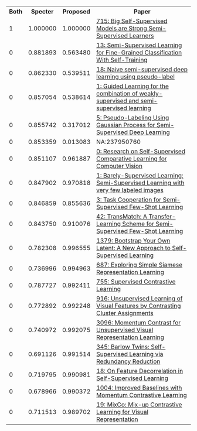 <html><table><tr>
<th>Both</th>
<th>Specter</th>
<th>Proposed</th>
<th>Paper</th>
</tr>
<tr>
<td>1</td>
<td>1.000000</td>
<td>1.000000</td>
<td><a href="https://www.semanticscholar.org/paper/3e7f5f4382ac6f9c4fef6197dd21abf74456acd1">715: Big Self-Supervised Models are Strong Semi-Supervised Learners</a></td>
</tr>
<tr>
<td>0</td>
<td>0.881893</td>
<td>0.563480</td>
<td><a href="https://www.semanticscholar.org/paper/450149acf23636e5b006caec9e6a3cdb0facf802">13: Semi-Supervised Learning for Fine-Grained Classification With Self-Training</a></td>
</tr>
<tr>
<td>0</td>
<td>0.862330</td>
<td>0.539511</td>
<td><a href="https://www.semanticscholar.org/paper/c33f90022b9318206264870967a4419d414e00a3">18: Naive semi-supervised deep learning using pseudo-label</a></td>
</tr>
<tr>
<td>0</td>
<td>0.857054</td>
<td>0.538614</td>
<td><a href="https://www.semanticscholar.org/paper/a594fcad159544b4096f6b960d0ba92d5e4399c8">1: Guided Learning for the combination of weakly-supervised and semi-supervised learning</a></td>
</tr>
<tr>
<td>0</td>
<td>0.855742</td>
<td>0.317012</td>
<td><a href="https://www.semanticscholar.org/paper/521aa8dcd66428b07728b91722cc8f2b5a73944b">5: Pseudo-Labeling Using Gaussian Process for Semi-Supervised Deep Learning</a></td>
</tr>
<tr>
<td>0</td>
<td>0.853359</td>
<td>0.013083</td>
<td>NA:237950760</td>
</tr>
<tr>
<td>0</td>
<td>0.851107</td>
<td>0.961887</td>
<td><a href="https://www.semanticscholar.org/paper/0adfcedb76db0f30208fac406c1000c79f3dd06c">0: Research on Self-Supervised Comparative Learning for Computer Vision</a></td>
</tr>
<tr>
<td>0</td>
<td>0.847902</td>
<td>0.970818</td>
<td><a href="https://www.semanticscholar.org/paper/2bd5c2840ee9d499137895197b93cef129c22b60">1: Barely-Supervised Learning: Semi-Supervised Learning with very few labeled images</a></td>
</tr>
<tr>
<td>0</td>
<td>0.846859</td>
<td>0.855636</td>
<td><a href="https://www.semanticscholar.org/paper/ffa89c1bc4c853f87f84ceb6c354c64ead20b688">3: Task Cooperation for Semi-Supervised Few-Shot Learning</a></td>
</tr>
<tr>
<td>0</td>
<td>0.843750</td>
<td>0.910076</td>
<td><a href="https://www.semanticscholar.org/paper/ee307fd6f74e47935af224af61a76903f9a0c887">42: TransMatch: A Transfer-Learning Scheme for Semi-Supervised Few-Shot Learning</a></td>
</tr>
<tr>
<td>0</td>
<td>0.782308</td>
<td>0.996555</td>
<td><a href="https://www.semanticscholar.org/paper/38f93092ece8eee9771e61c1edaf11b1293cae1b">1379: Bootstrap Your Own Latent: A New Approach to Self-Supervised Learning</a></td>
</tr>
<tr>
<td>0</td>
<td>0.736996</td>
<td>0.994963</td>
<td><a href="https://www.semanticscholar.org/paper/0e23d2f14e7e56e81538f4a63e11689d8ac1eb9d">687: Exploring Simple Siamese Representation Learning</a></td>
</tr>
<tr>
<td>0</td>
<td>0.787727</td>
<td>0.992411</td>
<td><a href="https://www.semanticscholar.org/paper/38643c2926b10f6f74f122a7037e2cd20d77c0f1">755: Supervised Contrastive Learning</a></td>
</tr>
<tr>
<td>0</td>
<td>0.772892</td>
<td>0.992248</td>
<td><a href="https://www.semanticscholar.org/paper/10161d83d29fc968c4612c9e9e2b61a2fc25842e">916: Unsupervised Learning of Visual Features by Contrasting Cluster Assignments</a></td>
</tr>
<tr>
<td>0</td>
<td>0.740972</td>
<td>0.992075</td>
<td><a href="https://www.semanticscholar.org/paper/add2f205338d70e10ce5e686df4a690e2851bdfc">3096: Momentum Contrast for Unsupervised Visual Representation Learning</a></td>
</tr>
<tr>
<td>0</td>
<td>0.691126</td>
<td>0.991514</td>
<td><a href="https://www.semanticscholar.org/paper/8a9d84d86ac0d76e63914802f9738325c3bece9c">345: Barlow Twins: Self-Supervised Learning via Redundancy Reduction</a></td>
</tr>
<tr>
<td>0</td>
<td>0.719795</td>
<td>0.990981</td>
<td><a href="https://www.semanticscholar.org/paper/8653cbe908c64c0e4a3591fe652d239ab7cf98c1">18: On Feature Decorrelation in Self-Supervised Learning</a></td>
</tr>
<tr>
<td>0</td>
<td>0.678966</td>
<td>0.990372</td>
<td><a href="https://www.semanticscholar.org/paper/a1b8a8df281bbaec148a897927a49ea47ea31515">1004: Improved Baselines with Momentum Contrastive Learning</a></td>
</tr>
<tr>
<td>0</td>
<td>0.711513</td>
<td>0.989702</td>
<td><a href="https://www.semanticscholar.org/paper/3021152ab7540da7fd85baf2560568d8ef4a9b23">19: MixCo: Mix-up Contrastive Learning for Visual Representation</a></td>
</tr>
</table></html>
